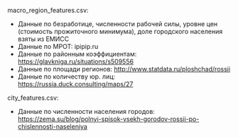 macro_region_features.csv:
+ Данные по безработице, численности рабочей силы, уровне цен (стоимость прожиточного минимума), доле городского населения взяты из ЕМИСС
+ Данные по МРОТ: ipipip.ru
+ Данные по районным коэффициентам: https://glavkniga.ru/situations/s509556
+ Данные по площади регионов: http://www.statdata.ru/ploshchad/rossii
+ Данные по количеству юр. лиц: https://russia.duck.consulting/maps/27

city_features.csv:
+ Данные по численности населения городов: https://zema.su/blog/polnyi-spisok-vsekh-gorodov-rossii-po-chislennosti-naseleniya
